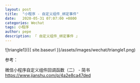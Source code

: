 ```yaml
---
layout: post
title:  "小程序 - 自定义组件_绑定事件"
date:   2020-05-31 07:07:00 +0800
categories: Wechat
tags: 小程序
author: pepe
description: 『 自定义组件_绑定事件 』
---
```




![triangle1]({{ site.baseurl }}/assets/images/wechat/triangle1.png)



参考：


微信小程序自定义组件回调函数（二） - 简书
https://www.jianshu.com/p/4a2e8ca47ded
























